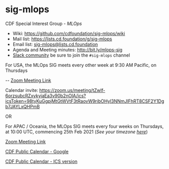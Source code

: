 # sig-mlops

CDF Special Interest Group - *MLOps*

- Wiki: https://github.com/cdfoundation/sig-mlops/wiki
- Mail list: https://lists.cd.foundation/g/sig-mlops 
- Email list: sig-mlops@lists.cd.foundation
- Agenda and Meeting minutes: http://bit.ly/mlops-sig
- [Slack community](https://join.slack.com/t/cdeliveryfdn/shared_invite/zt-ao8y4qhd-BQcTUg5l7m0HxXyBvJrT4w) be sure to join the `#sig-mlops` channel

For USA, the MLOps SIG meets every other week at 9:30 AM Pacific, on Thursdays 

-- [Zoom Meeting Link](https://zoom.us/j/888870104)

Calendar invite: https://zoom.us/meeting/tZwlf-6orzsubcRZxykyjaEa3v90b2nOlA/ics?icsToken=98tyKuGgpjMtGtWVtF3tRaovW9ribOHyl3NNmJlFhRT8CSF2Y1Dgb7JAYLxQHPmB

OR

For APAC / Oceania, the MLOps SIG meets every four weeks on Thursdays, at 10:00 UTC, commencing 25th Feb 2021 (*See your timezone [here](https://time.is/1000_in_UTC)*)

 [Zoom Meeting Link](https://zoom.us/j/95182588714?pwd=UVVUbVFHZWtDQytvNnJ3S3RUL09HQT09)

 [CDF Public Calendar - Google](https://calendar.google.com/calendar/embed?src=linuxfoundation.org_mhf0kmgedn67ihni8r129avp24%40group.calendar.google.com&ctz=Europe%2FLondon)

 [CDF Public Calendar - ICS version](https://calendar.google.com/calendar/ical/linuxfoundation.org_mhf0kmgedn67ihni8r129avp24%40group.calendar.google.com/public/basic.ics)
